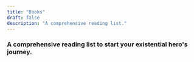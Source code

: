 ```yaml
---
title: "Books"
draft: false
description: "A comprehensive reading list."
---
```


### A comprehensive reading list to start your existential hero's journey.
